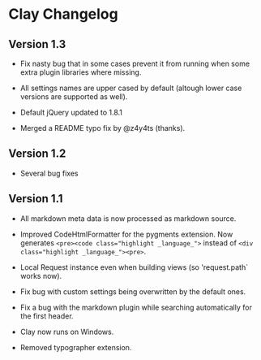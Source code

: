 # Clay Changelog


## Version 1.3

- Fix nasty bug that in some cases prevent it from running when some extra plugin libraries where missing.

- All settings names are upper cased by default (altough lower case versions are supported as well).

- Default jQuery updated to 1.8.1

- Merged a README typo fix by @z4y4ts (thanks).

## Version 1.2

- Several bug fixes

## Version 1.1

- All markdown meta data is now processed as markdown source.

- Improved CodeHtmlFormatter for the pygments extension. Now generates `<pre><code class="highlight _language_">` instead of `<div class="highlight _language_"><pre>`.

- Local Request instance even when building views (so 'request.path` works now).

- Fix bug with custom settings being overwritten by the default ones.

- Fix a bug with the markdown plugin while searching automatically for the first header.

- Clay now runs on Windows.

- Removed typographer extension.
